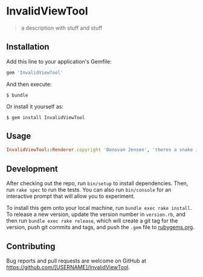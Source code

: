 # InvalidViewTool

>a description with stuff and stuff

## Installation

Add this line to your application's Gemfile:

```ruby
gem 'InvalidViewTool'
```

And then execute:

    $ bundle

Or install it yourself as:

    $ gem install InvalidViewTool

## Usage
```ruby 
InvalidViewTool::Renderer.copyright 'Donovan Jensen', 'theres a snake in my boot'
```
## Development

After checking out the repo, run `bin/setup` to install dependencies. Then, run `rake spec` to run the tests. You can also run `bin/console` for an interactive prompt that will allow you to experiment.

To install this gem onto your local machine, run `bundle exec rake install`. To release a new version, update the version number in `version.rb`, and then run `bundle exec rake release`, which will create a git tag for the version, push git commits and tags, and push the `.gem` file to [rubygems.org](https://rubygems.org).

## Contributing

Bug reports and pull requests are welcome on GitHub at https://github.com/[USERNAME]/InvalidViewTool.

